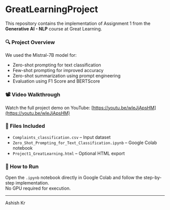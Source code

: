 # GreatLearningProject
  
This repository contains the implementation of Assignment 1 from the **Generative AI - NLP** course at Great Learning.

### 🔍 Project Overview
We used the Mistral-7B model for:
- Zero-shot prompting for text classification
- Few-shot prompting for improved accuracy
- Zero-shot summarization using prompt engineering
- Evaluation using F1 Score and BERTScore

### 📽️ Video Walkthrough  
Watch the full project demo on YouTube: [https://youtu.be/wIeJjApsHM](https://youtu.be/wIeJjApsHM)

### 🧾 Files Included
- `Complaints_classification.csv` – Input dataset  
- `Zero_Shot_Prompting_for_Text_Classification.ipynb` – Google Colab notebook  
- `Project1_GreatLearning.html` – Optional HTML export  

### 🚀 How to Run  
Open the `.ipynb` notebook directly in Google Colab and follow the step-by-step implementation.  
No GPU required for execution.

---
Ashish Kr

